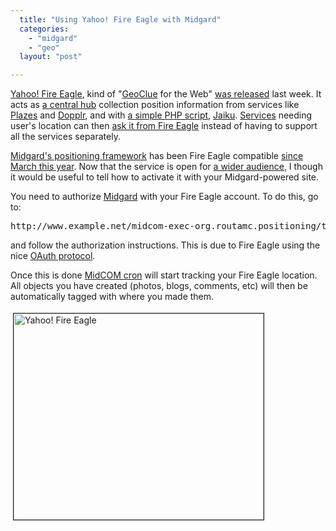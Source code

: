 ```yaml
---
  title: "Using Yahoo! Fire Eagle with Midgard"
  categories: 
    - "midgard"
    - "geo"
  layout: "post"

---
```

<p>
<a href="http://fireeagle.yahoo.net/">Yahoo! Fire Eagle</a>, kind of "<a href="http://geoclue.freedesktop.org/">GeoClue</a> for the Web" <a href="http://feblog.yahoo.net/2008/08/14/fire-eagle-is-open/">was released</a> last week. It acts as <a href="http://arstechnica.com/news.ars/post/20080820-fireeagle-ignites-geo-aware-applications.html">a central hub</a> collection position information from services like <a href="http://plazes.com/">Plazes</a> and <a href="http://www.dopplr.com/">Dopplr</a>, and with <a href="http://bergie.iki.fi/blog/yahoo-fire_eagle_knows_where_my_phone_moves/">a simple PHP script</a>, <a href="http://jaiku.com/">Jaiku</a>. <a href="http://fireeagle.yahoo.net/gallery">Services</a> needing user's location can then <a href="http://fireeagle.yahoo.net/developer">ask it from Fire Eagle</a> instead of having to support all the services separately.
</p><p>
<a href="http://bergie.iki.fi/blog/the-midgard-position/">Midgard's positioning framework</a> has been Fire Eagle compatible <a href="http://bergie.iki.fi/blog/yahoo-fire_eagle_knows_where_my_phone_moves/">since March this year</a>. Now that the service is open for <a href="http://vilunki.wordpress.com/2008/03/10/youre-invited-to-read-this-blog-post-beta/">a wider audience</a>, I though it would be useful to tell how to activate it with your Midgard-powered site.
</p><p>
You need to authorize <a href="http://www.midgard-project.org/">Midgard</a> with your Fire Eagle account. To do this, go to:
</p><pre>
http://www.example.net/midcom-exec-org.routamc.positioning/test-fireeagle.php
</pre><p>
and follow the authorization instructions. This is due to Fire Eagle using the nice <a href="http://en.wikipedia.org/wiki/OAuth">OAuth protocol</a>.
</p><p>
Once this is done <a href="http://midgardwiki.contentcontrol-berlin.de/index.php/Midcom.services.cron">MidCOM cron</a> will start tracking your Fire Eagle location. All objects you have created (photos, blogs, comments, etc) will then be automatically tagged with where you made them.
</p><p>
<a href="https://d2vqpl3tx84ay5.cloudfront.net/yahoo-fireeagle-20080820.png"><img src="https://d2vqpl3tx84ay5.cloudfront.net/yahoo-fireeagle-20080820-tm.jpg" height="330" width="400" border="1" hspace="4" vspace="4" alt="Yahoo! Fire Eagle" title="Yahoo! Fire Eagle" /></a>
</p>
